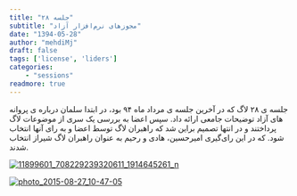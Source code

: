 ```yaml
---
title: "جلسه ۲۸"
subtitle: "مجوزهای نرم‌افزار آزاد"
date: "1394-05-28"
author: "mehdiMj"
draft: false
tags: ['license', 'liders']
categories:
    - "sessions"
readmore: true
---
```

جلسه ی ۲۸ لاگ که در آخرین جلسه ی مرداد ماه ۹۴ بود، در ابتدا سلمان درباره ی پروانه های آزاد توضیحات جامعی ارائه داد. سپس اعضا به بررسی یک سری از موضوعات لاگ پرداختند و در انتها تصمیم براین شد که راهبران لاگ توسط اعضا و به رای آنها انتخاب شود. که در این رای‌گیری امیرحسین، هادی و رحیم به عنوان راهبران لاگ شیراز انتخاب شدند.

[![11899601_708229239320611_1914645261_n](../../img/89fcfd2a-fdbb-11e6-86dd-a088b4d860141488289259.7149453.jpg)](img/89fcfd2a-fdbb-11e6-86dd-a088b4d860141488289259.7149453.jpg)

[![photo_2015-08-27_10-47-05](../../img/89fd00ae-fdbb-11e6-86dd-a088b4d860141488289259.7150145.jpg)](img/89fd00ae-fdbb-11e6-86dd-a088b4d860141488289259.7150145.jpg)
